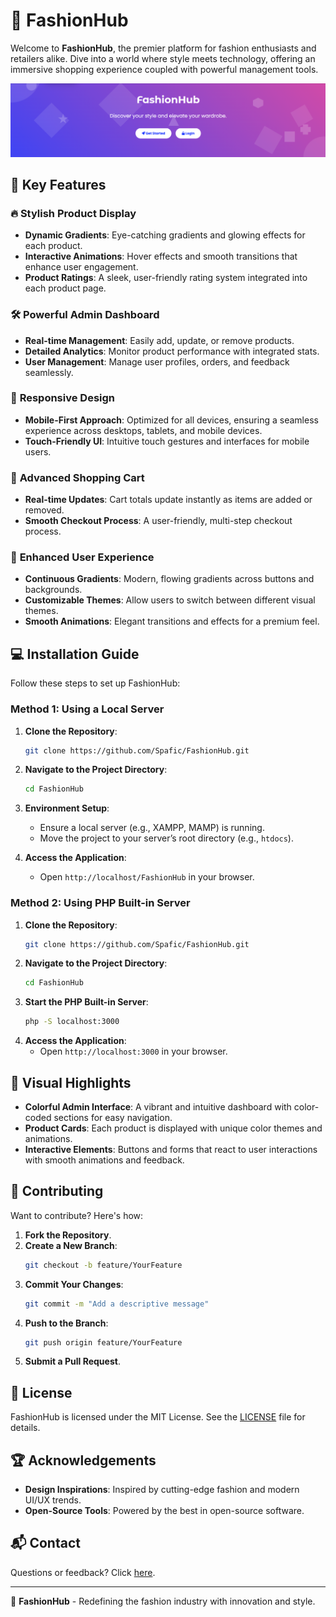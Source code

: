 # 🌟 **FashionHub**

Welcome to **FashionHub**, the premier platform for fashion enthusiasts and retailers alike. Dive into a world where style meets technology, offering an immersive shopping experience coupled with powerful management tools.

![FashionHub Banner](./data/imgs/FashionHub.png)

## 🎨 **Key Features**

### 🔥 **Stylish Product Display**
- **Dynamic Gradients**: Eye-catching gradients and glowing effects for each product.
- **Interactive Animations**: Hover effects and smooth transitions that enhance user engagement.
- **Product Ratings**: A sleek, user-friendly rating system integrated into each product page.

### 🛠️ **Powerful Admin Dashboard**
- **Real-time Management**: Easily add, update, or remove products.
- **Detailed Analytics**: Monitor product performance with integrated stats.
- **User Management**: Manage user profiles, orders, and feedback seamlessly.

### 📱 **Responsive Design**
- **Mobile-First Approach**: Optimized for all devices, ensuring a seamless experience across desktops, tablets, and mobile devices.
- **Touch-Friendly UI**: Intuitive touch gestures and interfaces for mobile users.

### 🛒 **Advanced Shopping Cart**
- **Real-time Updates**: Cart totals update instantly as items are added or removed.
- **Smooth Checkout Process**: A user-friendly, multi-step checkout process.

### 🎨 **Enhanced User Experience**
- **Continuous Gradients**: Modern, flowing gradients across buttons and backgrounds.
- **Customizable Themes**: Allow users to switch between different visual themes.
- **Smooth Animations**: Elegant transitions and effects for a premium feel.

## 💻 **Installation Guide**

Follow these steps to set up FashionHub:

### **Method 1: Using a Local Server**

1. **Clone the Repository**:
    ```bash
    git clone https://github.com/Spafic/FashionHub.git
    ```
2. **Navigate to the Project Directory**:
    ```bash
    cd FashionHub
    ```
3. **Environment Setup**:
   - Ensure a local server (e.g., XAMPP, MAMP) is running.
   - Move the project to your server’s root directory (e.g., `htdocs`).

4. **Access the Application**:
   - Open `http://localhost/FashionHub` in your browser.

### **Method 2: Using PHP Built-in Server**

1. **Clone the Repository**:
    ```bash
    git clone https://github.com/Spafic/FashionHub.git
    ```
2. **Navigate to the Project Directory**:
    ```bash
    cd FashionHub
    ```
3. **Start the PHP Built-in Server**:
    ```bash
    php -S localhost:3000
    ```
4. **Access the Application**:
   - Open `http://localhost:3000` in your browser.


## 🎨 **Visual Highlights**

- **Colorful Admin Interface**: A vibrant and intuitive dashboard with color-coded sections for easy navigation.
- **Product Cards**: Each product is displayed with unique color themes and animations.
- **Interactive Elements**: Buttons and forms that react to user interactions with smooth animations and feedback.

## 🤝 **Contributing**

Want to contribute? Here's how:

1. **Fork the Repository**.
2. **Create a New Branch**:
    ```bash
    git checkout -b feature/YourFeature
    ```
3. **Commit Your Changes**:
    ```bash
    git commit -m "Add a descriptive message"
    ```
4. **Push to the Branch**:
    ```bash
    git push origin feature/YourFeature
    ```
5. **Submit a Pull Request**.

## 📜 **License**

FashionHub is licensed under the MIT License. See the [LICENSE](LICENSE) file for details.

## 🏆 **Acknowledgements**

- **Design Inspirations**: Inspired by cutting-edge fashion and modern UI/UX trends.
- **Open-Source Tools**: Powered by the best in open-source software.

## 📬 **Contact**

Questions or feedback? Click [here](mailto:omar.mamon203@gmail.com).

---

🌟 **FashionHub** - Redefining the fashion industry with innovation and style.
